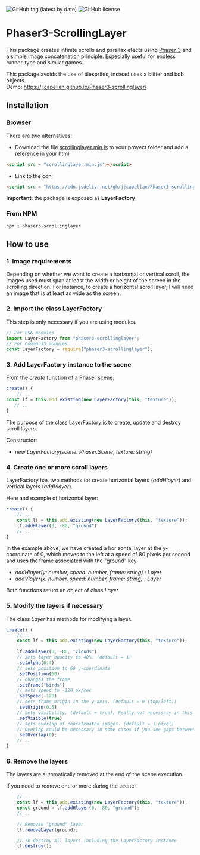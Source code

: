 ![GitHub tag (latest by date)](https://img.shields.io/github/tag-date/jjcapellan/Phaser3-scrollinglayer.svg)
![GitHub license](https://img.shields.io/github/license/jjcapellan/Phaser3-scrollinglayer.svg)
# Phaser3-ScrollingLayer
This package creates infinite scrolls and parallax efects using [Phaser 3](https://github.com/photonstorm/phaser) and a simple image concatenation principle. Especially useful for endless runner-type and similar games.  

This package avoids the use of tilesprites, instead uses a blitter and bob objects.  
Demo: https://jjcapellan.github.io/Phaser3-scrollinglayer/  
## Installation
### Browser
There are two alternatives:
* Download the file [scrollinglayer.min.js](https://cdn.jsdelivr.net/gh/jjcapellan/Phaser3-scrollinglayer@3.0.0/dist/scrollinglayer.min.js) to your proyect folder and add a reference in your html:
```html
<script src = "scrollinglayer.min.js"></script>
```  
* Link to the cdn:
```html
<script src = "https://cdn.jsdelivr.net/gh/jjcapellan/Phaser3-scrollinglayer@3.0.0/dist/scrollinglayer.min.js"></script>
```  
**Important**: the package is exposed as **LayerFactory**
### From NPM
```
npm i phaser3-scrollinglayer
```


## How to use
### 1. Image requirements
Depending on whether we want to create a horizontal or vertical scroll, the images used must span at least the width or height of the screen in the scrolling direction. For instance, to create a horizontal scroll layer, I will need an image that is at least as wide as the screen.
### 2. Import the class LayerFactory
This step is only necessary if you are using modules.
```js
// For ES6 modules
import LayerFactory from "phaser3-scrollinglayer";
// For CommonJS modules
const LayerFactory = require("phaser3-scrollinglayer");
```
### 3. Add LayerFactory instance to the scene
From the *create* function of a Phaser scene:
```js
create() {
    // ..
const lf = this.add.existing(new LayerFactory(this, "texture"));
   // ..
}
```
The purpose of the class LayerFactory is to create, update and destroy scroll layers.  

Constructor:  
* *new LayerFactory(scene: Phaser.Scene, texture: string)*
### 4. Create one or more scroll layers
LayerFactory has two methods for create horizontal layers (*addHlayer*) and vertical layers (*addVlayer*).  

Here and example of horizontal layer:
```js
create() {
    // ..
    const lf = this.add.existing(new LayerFactory(this, "texture"));
    lf.addHlayer(0, -80, "ground")
    // ..
}
```
In the example above, we have created a horizontal layer at the y-coordinate of 0, which moves to the left at a speed of 80 pixels per second and uses the frame associated with the "ground" key.
* *addHlayer(y: number, speed: number, frame: string) : Layer*
* *addVlayer(x: number, speed: number, frame: string) : Layer*  

Both functions return an object of class *Layer*
### 5. Modify the layers if necessary
The class *Layer* has methods for modifying a layer.  
```js
create() {
    // ..
    const lf = this.add.existing(new LayerFactory(this, "texture"));

    lf.addHlayer(0, -80, "clouds")
    // sets layer opacity to 40%. (default = 1)
    .setAlpha(0.4)
    // sets position to 60 y-coordinate
    .setPosition(60)
    // changes the frame
    .setFrame("birds")
    // sets speed to -120 px/sec
    .setSpeed(-120)
    // sets frame origin in the y-axis. (default = 0 (top/left))
    .setOrigin(0.5)
    // sets visibility. (default = true); Really not necessary in this case.
    .setVisible(true)
    // sets overlap of concatenated images. (default = 1 pixel)
    // Overlap could be necessary in some cases if you see gaps between images.
    .setOverlap(0);
    // ..
}
```
### 6. Remove the layers
The layers are automatically removed at the end of the scene execution.  

If you need to remove one or more during the scene:
```js
    // ..
    const lf = this.add.existing(new LayerFactory(this, "texture"));
    const ground = lf.addHlayer(0, -80, "ground");
    // ..

    // Removes "ground" layer
    lf.removeLayer(ground);

    // To destroy all layers including the LayerFactory instance
    lf.destroy();
```




